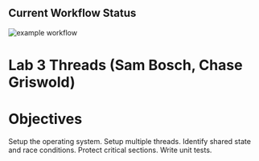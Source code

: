 ## Current Workflow Status

![example workflow](https://github.com/SamBosch77/2024-lab3-Samuel-Chase/actions/workflows/main.yml/badge.svg)

# Lab 3 Threads (Sam Bosch, Chase Griswold)

# Objectives
Setup the operating system.
Setup multiple threads.
Identify shared state and race conditions.
Protect critical sections.
Write unit tests.
